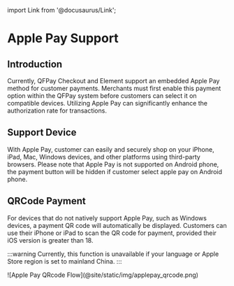 import Link from '@docusaurus/Link';

# Apple Pay Support

## Introduction

Currently, QFPay Checkout and Element support an embedded Apple Pay method for customer payments. Merchants must first enable this payment option within the QFPay system before customers can select it on compatible devices. Utilizing Apple Pay can significantly enhance the authorization rate for transactions.

## Support Device

With Apple Pay, customer can easily and securely shop on your iPhone, iPad, Mac, Windows devices, and other platforms using third-party browsers. Please note that Apple Pay is not supported on Android phone, the payment button will be hidden if customer select apple pay on Android phone.

## QRCode Payment

For devices that do not natively support Apple Pay, such as Windows devices, a payment QR code will automatically be displayed. Customers can use their iPhone or iPad to scan the QR code for payment, provided their iOS version is greater than 18.

:::warning
Currently, this function is unavailable if your language or Apple Store region is set to mainland China.
:::

<Link href="https://sdk.qfapi.com/images/applepay_qrcode.png" target="_blank">![Apple Pay QRcode Flow](@site/static/img/applepay_qrcode.png)</Link>